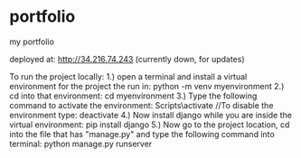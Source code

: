 # portfolio
my portfolio  

deployed at:  http://34.216.74.243  (currently down, for updates)

To run the project locally:
1.) open a terminal and install a virtual environment for the project the run in:
python -m venv myenvironment
2.) cd into that environment:
cd myenvironment
3.) Type the following command to activate the environment:
Scripts\activate
//To disable the environment type: deactivate
4.) Now install django while you are inside the virtual environment:
pip install django
5.) Now go to the project location, cd into the file that has "manage.py" and type the following command into terminal:
python manage.py runserver
